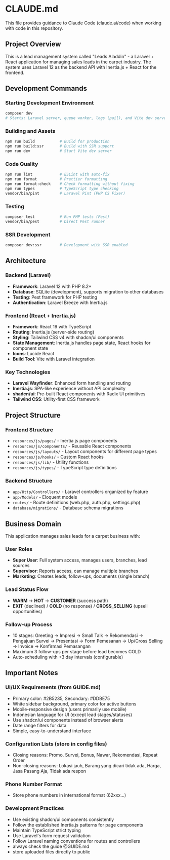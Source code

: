 # CLAUDE.md

This file provides guidance to Claude Code (claude.ai/code) when working with code in this repository.

## Project Overview

This is a lead management system called "Leads Aladdin" - a Laravel + React application for managing sales leads in the carpet industry. The system uses Laravel 12 as the backend API with Inertia.js + React for the frontend.

## Development Commands

### Starting Development Environment

```bash
composer dev
# Starts: Laravel server, queue worker, logs (pail), and Vite dev server concurrently
```

### Building and Assets

```bash
npm run build           # Build for production
npm run build:ssr       # Build with SSR support
npm run dev             # Start Vite dev server
```

### Code Quality

```bash
npm run lint            # ESLint with auto-fix
npm run format          # Prettier formatting
npm run format:check    # Check formatting without fixing
npm run types           # TypeScript type checking
vendor/bin/pint         # Laravel Pint (PHP CS Fixer)
```

### Testing

```bash
composer test           # Run PHP tests (Pest)
vendor/bin/pest         # Direct Pest runner
```

### SSR Development

```bash
composer dev:ssr        # Development with SSR enabled
```

## Architecture

### Backend (Laravel)

- **Framework**: Laravel 12 with PHP 8.2+
- **Database**: SQLite (development), supports migration to other databases
- **Testing**: Pest framework for PHP testing
- **Authentication**: Laravel Breeze with Inertia.js

### Frontend (React + Inertia.js)

- **Framework**: React 19 with TypeScript
- **Routing**: Inertia.js (server-side routing)
- **Styling**: Tailwind CSS v4 with shadcn/ui components
- **State Management**: Inertia.js handles page state, React hooks for component state
- **Icons**: Lucide React
- **Build Tool**: Vite with Laravel integration

### Key Technologies

- **Laravel Wayfinder**: Enhanced form handling and routing
- **Inertia.js**: SPA-like experience without API complexity
- **shadcn/ui**: Pre-built React components with Radix UI primitives
- **Tailwind CSS**: Utility-first CSS framework

## Project Structure

### Frontend Structure

- `resources/js/pages/` - Inertia.js page components
- `resources/js/components/` - Reusable React components
- `resources/js/layouts/` - Layout components for different page types
- `resources/js/hooks/` - Custom React hooks
- `resources/js/lib/` - Utility functions
- `resources/js/types/` - TypeScript type definitions

### Backend Structure

- `app/Http/Controllers/` - Laravel controllers organized by feature
- `app/Models/` - Eloquent models
- `routes/` - Route definitions (web.php, auth.php, settings.php)
- `database/migrations/` - Database schema migrations

## Business Domain

This application manages sales leads for a carpet business with:

### User Roles

- **Super User**: Full system access, manages users, branches, lead sources
- **Supervisor**: Reports access, can manage multiple branches
- **Marketing**: Creates leads, follow-ups, documents (single branch)

### Lead Status Flow

- **WARM** → **HOT** → **CUSTOMER** (success path)
- **EXIT** (declined) / **COLD** (no response) / **CROSS_SELLING** (upsell opportunities)

### Follow-up Process

- 10 stages: Greeting → Impresi → Small Talk → Rekomendasi → Pengajuan Survei → Presentasi → Form Pemesanan → Up/Cross Selling → Invoice → Konfirmasi Pemasangan
- Maximum 3 follow-ups per stage before lead becomes COLD
- Auto-scheduling with +3 day intervals (configurable)

## Important Notes

### UI/UX Requirements (from GUIDE.md)

- Primary color: #2B5235, Secondary: #DDBE75
- White sidebar background, primary color for active buttons
- Mobile-responsive design (users primarily use mobile)
- Indonesian language for UI (except lead stages/statuses)
- Use shadcn/ui components instead of browser alerts
- Date range filters for data
- Simple, easy-to-understand interface

### Configuration Lists (store in config files)

- Closing reasons: Promo, Survei, Bonus, Nawar, Rekomendasi, Repeat Order
- Non-closing reasons: Lokasi jauh, Barang yang dicari tidak ada, Harga, Jasa Pasang Aja, Tidak ada respon

### Phone Number Format

- Store phone numbers in international format (62xxx...)

### Development Practices

- Use existing shadcn/ui components consistently
- Follow the established Inertia.js patterns for page components
- Maintain TypeScript strict typing
- Use Laravel's form request validation
- Follow Laravel naming conventions for routes and controllers
- always check the guide @GUIDE.md
- store uploaded files directly to public
